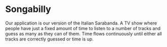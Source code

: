 # Songabilly

Our application is our version of the Italian Sarabanda. A TV show where people have just a fixed amount of time to listen to a number of tracks and guess as many as they can of them. Time flows continuously until either all tracks are correctly guessed or time is up.  